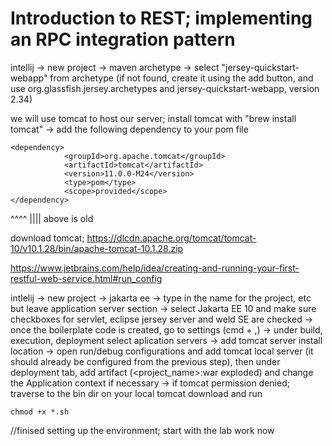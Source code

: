 # Introduction to REST; implementing an RPC integration pattern

intellij -> new project -> maven archetype -> select "jersey-quickstart-webapp" from archetype (if not found, create it using the add button, and use org.glassfish.jersey.archetypes and jersey-quickstart-webapp, version 2.34)

we will use tomcat to host our server; install tomcat with "brew install tomcat" -> add the following dependency to your pom file
```
<dependency>
            <groupId>org.apache.tomcat</groupId>
            <artifactId>tomcat</artifactId>
            <version>11.0.0-M24</version>
            <type>pom</type>
            <scope>provided</scope>
</dependency>
```

^^^^
||||
above is old

download tomcat; https://dlcdn.apache.org/tomcat/tomcat-10/v10.1.28/bin/apache-tomcat-10.1.28.zip

https://www.jetbrains.com/help/idea/creating-and-running-your-first-restful-web-service.html#run_config

intlelij -> new project -> jakarta ee -> type in the name for the project, etc but leave application server section -> select Jakarta EE 10 and make sure checkboxes for servlet, eclipse jersey server and weld SE are checked -> once the boilerplate code is created, go to settings (cmd + ,) -> under build, execution, deployment select aplication servers -> add tomcat server install location -> open run/debug configurations and add tomcat local server (it should already be configured from the previous step), then under deployment tab, add artifact (<project_name>:war exploded) and change the Application context if necessary -> if tomcat permission denied; traverse to the bin dir on your local tomcat download and run 
```
chmod +x *.sh
```

//finised setting up the environment; start with the lab work now